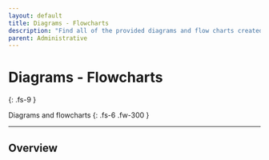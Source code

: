 ```yaml
---
layout: default
title: Diagrams - Flowcharts
description: "Find all of the provided diagrams and flow charts created for and by the load balancer squad."
parent: Administrative
---
```


# Diagrams - Flowcharts
{: .fs-9 }

Diagrams and flowcharts 
{: .fs-6 .fw-300 }

---

## Overview

